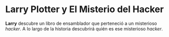 # Larry Plotter y El Misterio del Hacker

**Larry** descubre un libro de ensamblador que perteneció
a un misterioso *hacker*.
A lo largo de la historia descubrirá quién es ese misterioso *hacker*.


